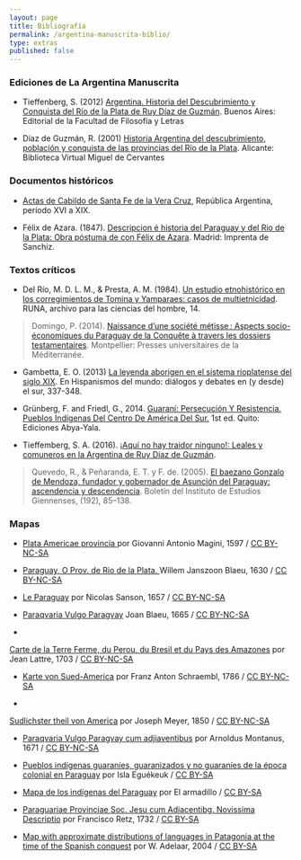 ```yaml
---
layout: page
title: Bibliografía
permalink: /argentina-manuscrita-biblio/
type: extras
published: false
---
```


<!-- <embed width="800" height="800" src="https://api.zotero.org/groups/1669951/items?format=bib&style=apa"> -->

### Ediciones de La Argentina Manuscrita

* Tieffenberg, S. (2012) [Argentina. Historia del Descubrimiento y Conquista del Río de la Plata de Ruy Díaz de Guzmán](http://publicaciones.filo.uba.ar/sites/publicaciones.filo.uba.ar/files/Argentina.%20Historia%20del%20Descubrimiento%20y%20Conquista%20del%20R%C3%ADo%20de%20la%20Plata%20de%20Ruy%20D%C3%ADaz%20de%20Guzm%C3%A1n_interactivo.pdf). Buenos Aires: Editorial de la Facultad de Filosofía y Letras 

* Díaz de Guzmán, R. (2001) [Historia Argentina del descubrimiento, población y conquista de las provincias del Río de la Plata](http://www.cervantesvirtual.com/obra-visor/historia-argentina-del-descubrimiento-poblacion-y-conquista-de-las-provincias-del-rio-de-la-plata--0/html/). Alicante: Biblioteca Virtual Miguel de Cervantes

### Documentos históricos

* [Actas de Cabildo de Santa Fe de la Vera Cruz](https://www.santafe.gob.ar/actascabildo/), República Argentina, período XVI a XIX.

* Félix de Azara. (1847). [Descripcion é historia del Paraguay y del Rio de la Plata: Obra póstuma de con Félix de Azara](http://archive.org/details/descripcionhist03azargoog). Madrid: Imprenta de Sanchiz.


### Textos críticos

* Del Río, M. D. L. M., & Presta, A. M. (1984). [Un estudio etnohistórico en los corregimientos de Tomina y Yamparaes: casos de multietnicidad](http://revistascientificas.filo.uba.ar/index.php/runa/article/view/4442/3945). RUNA, archivo para las ciencias del hombre, 14.

> Domingo, P. (2014). [Naissance d’une société métisse : Aspects socio-économiques du Paraguay de la Conquête à travers les dossiers testamentaires](http://books.openedition.org/pulm/518). Montpellier: Presses universitaires de la Méditerranée.

* Gambetta, E. O. (2013) [La leyenda aborigen en el sistema rioplatense del siglo XIX](http://www.uba.ar/aihbuenosaires2013/actas/seccion6/La%20leyenda%20aborigen%20en%20el%20sistema%20rioplatense%20del%20siglo%20XIX_ORTIZ%20GAMBETTA,%20Eugenia/La%20leyenda%20aborigen_ORTIZ%20GAMBETTA,%20Eugenia.pdf). En Hispanismos del mundo: diálogos y debates en (y desde) el sur, 337-348.

* Grünberg, F. and Friedl, G., 2014. [Guaraní: Persecución Y Resistencia. Pueblos Indígenas Del Centro De América Del Sur.](http://guarani.roguata.com/sites/default/files/text/file/uid110/grunberg-guarani2014.pdf) 1st ed. Quito: Ediciones Abya-Yala.

* Tieffemberg, S. A. (2016). [¡Aquí no hay traidor ninguno!: Leales y comuneros en la Argentina de Ruy Díaz de Guzmán](https://ri.conicet.gov.ar/handle/11336/90944).

> Quevedo, R., & Peñaranda, E. T. y F. de. (2005). [El baezano Gonzalo de Mendoza, fundador y gobernador de Asunción del Paraguay: ascendencia y descendencia](https://dialnet.unirioja.es/servlet/articulo?codigo=1983914). Boletín del Instituto de Estudios Giennenses, (192), 85–138.


<!-- > ::: ARGENTINA HISTÓRICA - la historia argentina ::: (n.d.). Retrieved July 23, 2019, from http://www.argentinahistorica.com.ar/intro_libros.php?tema=6&doc=65&cap=164

> 8cap5.pdf. (n.d.). Retrieved from http://biblioteca.clacso.edu.ar/clacso/otros/20120131110518/8cap5.pdf

> 570.pdf. (n.d.). Retrieved from https://dh2017.adho.org/abstracts/570/570.pdf

> 831.pdf. (n.d.). Retrieved from http://eventosacademicos.filo.uba.ar/index.php/CIL/VI-2014/paper/viewFile/2024/831

> 61536854.pdf. (n.d.). Retrieved from https://core.ac.uk/download/pdf/61536854.pdf

> 71032724.pdf. (n.d.). Retrieved from https://core.ac.uk/download/pdf/71032724.pdf

> 106000525.pdf. (n.d.). Retrieved from http://www.bibvirtual.ucb.edu.bo/etnias/digital/106000525.pdf

> Almirante, J. (1869). Diccionario militar;etimológico, histórico, tecnológico, con dos vocabularios francés y aleman,. Madrid,. Retrieved from http://hdl.handle.net/2027/chi.085097278

> analesdelabibli00arggoog.pdf. (n.d.). Retrieved from https://ia802707.us.archive.org/10/items/analesdelabibli00arggoog/analesdelabibli00arggoog.pdf

> Andrés Lamas, V. F. L. (1871). Revista del Rio de la plata: Periódico mensual de historia y literatura de América. Mayo. Retrieved from http://archive.org/details/revistadelriode10gutigoog

> Andrés Lamas, V. F. L. (1877). Revista del Rio de la plata: Periódico mensual de historia y literatura de América. Mayo. Retrieved from http://archive.org/details/revistadelriode06gutigoog

> Angelis, P. D. (1836). Coleccion de obras y documentos relativos á la historia antigua y moderna de las provincias del Rio de La Plata. Impr. del Estado.

> arquivo3270_1.pdf. (n.d.). Retrieved from http://repositorio.ufpe.br/bitstream/handle/123456789/7010/arquivo3270_1.pdf?sequence=1

> ATÍPICOS EN LA LITERATURA LATINOAMERICANA. (n.d.). Retrieved August 8, 2019, from http://www.robertexto.com/archivo19/atipicos_evocad.htm

> atlas-per_tarma_jauja-1750.pdf. (n.d.). Retrieved from https://www.hgis-indias.net/downloads/mapas/Jurisdiccion/atlas-per_tarma_jauja-1750.pdf

> Azara, F. de. (2014). Descripción e historia de Paraguay. Linkgua digital.

> Biblioteca Digital CCE: El Ecuador en la América Prehispánica, V1. (n.d.). Retrieved August 30, 2019, from http://repositorio.casadelacultura.gob.ec/handle/34000/1199

> Biblioteca Nacional - Vista completa del registro. (n.d.). Retrieved June 5, 2019, from https://catalogo.bn.gov.ar/F/VM6D4JYTBV7P8UL4U9AEJDDTET8L6A4UR5G3FCH6T6H8J2MLUQ-07762?func=full-set-set&set_number=028771&set_entry=000003&format=999

> Brackenridge, H. M. (Henry M., & United States. Commission to Investigate the Spanish Provinces of South America. (1820). Voyage to Buenos Ayres, performed in the years 1817 and 1818, by order of the American government. London, Sir R. Phillips and co. Retrieved from http://archive.org/details/voyagetobuenosa00bracgoog

> Cartografía ilustrada de América del Sur, Blog Cátedra de Historia y Patrimonio Naval. (n.d.). Retrieved April 10, 2019, from https://blogcatedranaval.com/2017/09/26/cartografia-ilustrada-de-america-del-sur

> Centro de Estudios Hispanoamericanos. (n.d.). Retrieved July 23, 2019, from http://www.santafe-conicet.gov.ar/cehsf/america_11/02-aleman_adelantado.html

> Chronography’s Geography: To Organize Geographic References – Traveler’s Lab. (n.d.). Retrieved January 18, 2018, from http://travelerslab.research.wesleyan.edu/2017/09/26/chronographys-geography-to-organize-geographic-references/

> Chronography’s Geography: To Organize Geographic References – Traveler’s Lab. (n.d.). Retrieved January 18, 2018, from http://travelerslab.research.wesleyan.edu/2017/09/26/chronographys-geography-to-organize-geographic-references/

> Colección de documentos inéditos papa la historia de España. (1842). Madrid Impr. de J. Perales y Martínez [etc.]. Retrieved from http://archive.org/details/coleccindedocu28madruoft

> Descripción de la villa de Potosí y de los partidos sujetos a su intendencia / por Juan del Pino Manrique, gobernador de aquella provincia - Biblioteca Virtual Miguel de Cervantes. (n.d.). Retrieved July 29, 2019, from http://www.cervantesvirtual.com/obra-visor/descripcion-de-la-villa-de-potosi-y-de-los-partidos-sujetos-a-su-intendencia--0/html/ff8732ae-82b1-11df-acc7-002185ce6064_2.html#I_1_

> Descripción e historia del Paraguay y del Río de la Plata / Félix de Azara - Biblioteca Virtual Miguel de Cervantes. (n.d.). Retrieved July 23, 2019, from http://www.cervantesvirtual.com/obra-visor/descripcion-e-historia-del-paraguay-y-del-rio-de-la-plata--0/html/ff6cca86-82b1-11df-acc7-002185ce6064_6.html

> Digital Classicist: wip wip2015-02li. (n.d.). Retrieved January 18, 2018, from http://www.digitalclassicist.org/wip/wip2015-02li.html

> documentosparala09buenuoft.pdf. (n.d.). Retrieved from https://ia800907.us.archive.org/8/items/documentosparala09buenuoft/documentosparala09buenuoft.pdf

> Ediciones Colihue - La Argentina manuscrita - Horacio González - 978-987-684-284-6. (n.d.). Retrieved January 16, 2019, from https://www.colihue.com.ar/fichaLibro?bookId=31632

> Elisalde, R., Acri, M. A., Duarte, D., Duarte, D., Universidad de Buenos Aires, & Cátedra: Problemas de Historia Americana. (2013). Historia de la educación popular: experiencias hegemónicas y contrahegemónicas en Latinoamérica (1870-1940).

> En torno al modelo comunal mercantil El caso de Mizque (Cochabamba) en el siglo XVII on JSTOR. (n.d.). Retrieved August 30, 2019, from https://www.jstor.org/stable/27801835?seq=1#page_scan_tab_contents

> Ensayo de la historia civil del Paraguay, Buenos Aires y Tucuman. (n.d.), 348.

> Falkner, T., & Combe, W. (1774). A description of Patagonia, and the adjoining parts of South America : containing an account of the soil, produce, animals, vales, mountains, rivers, lakes, &c. of those countries; the religion, government, policy, customs, dress, arms, and language of the Indian inhabitants; and some particulars relating to Falkland’s Islands. Hereford : Printed by C. Pugh; [London] : and sold by T. Lewis, Russell-Street, London. Retrieved from http://archive.org/details/descriptionofpat01falk

> Federico González Suárez / [Estudios y selecciones de Carlos Manuel Larrea] - Biblioteca Virtual Miguel de Cervantes. (n.d.). Retrieved August 30, 2019, from http://www.cervantesvirtual.com/obra-visor/federico-gonzalez-suarez--0/html/0009753e-82b2-11df-acc7-002185ce6064_1.html/marca/1918

> Félix de Azara- Descripción e historia del Paraguay y del Río de la Plata / Félix de Azara - Biblioteca Virtual Miguel de Cervantes. (n.d.). Retrieved January 21, 2019, from http://www.cervantesvirtual.com/obra-visor/descripcion-e-historia-del-paraguay-y-del-rio-de-la-plata--0/html/

> Fracker, G. (1826). A voyage to South America, with an account of a shipwreck in the river La Plata, in the year 1817. Boston, Printed by Ingraham and Hewes. Retrieved from http://archive.org/details/voyagetosouthame00frac

> geografafsicaye00schugoog.pdf. (n.d.). Retrieved from https://ia800203.us.archive.org/18/items/geografafsicaye00schugoog/geografafsicaye00schugoog.pdf

> Green, Aldo Gastón - Los indios Guaycurúes. Un aporte para su estudio.doc. (n.d.).

> Historia comparada de las literaturas Argentina y Brasileña: De la colonia a la organización nacional. (2016). Eduvim.

> Historia de la conquista del Paraguay, Río de la Plata y Tucumán. (n.d.). Retrieved July 26, 2019, from http://bdh-rd.bne.es/viewer.vm?id=0000043795&page=1

> Historia del pueblo Chiriguano - El sureste entre la conquista inca y la invasión chiriguano (1986) - Institut français d’études andines. (n.d.). Retrieved August 30, 2019, from https://books.openedition.org/ifea/5334?lang=es

> Historia del Tribunal de la Inquisición de Lima : 1569-1820. Tomo I / José Toribio Medina; prólogo de Marcel Bataillon - Biblioteca Virtual Miguel de Cervantes. (n.d.). Retrieved July 30, 2019, from http://www.cervantesvirtual.com/obra-visor/historia-del-tribunal-de-la-inquisicion-de-lima-1569-1820-tomo-i/html/ff23c14c-82b1-11df-acc7-002185ce6064.html

> Jaber, L. (n.d.). Primeras imágenes del Río de la Plata_HISTORIA CRITICA DE LA LITERATURA ARGENTINA 2014.pdf. Historia Crítica de La Literatura Argentina. Vol. 1 &quot;Una Patria Literaria&quot; Retrieved from https://www.academia.edu/37972292/Primeras_im%C3%A1genes_del_R%C3%ADo_de_la_Plata_HISTORIA_CRITICA_DE_LA_LITERATURA_ARGENTINA_2014.pdf

> Karaí Yamandú señor de las islas - Historia de Latinoamérica. (n.d.). Retrieved July 23, 2019, from http://historiadelatinoamerica.com/karai-yamandu-senor-de-las-islas/

> La invención del desierto chaqueño. Una aproximación a las formas de apropiación simbólica de los territorios del Chaco en los tiempos de formación y consolidación del Estado nación Argentino. (n.d.). Retrieved January 21, 2019, from http://www.ub.edu/geocrit/sn-38.htm

> Lisi, F. L. (2008). El Tercer Concilio de Lima y su significación en la aculturación de las poblaciones indígenas de la América del Sur. Guaraguao, 12(28), 71–74. Retrieved from https://www.jstor.org/stable/25596636

> Lizondo Borda, M., & Tucuman, A. R. (Province) C. provincial del P. centenario de la independencia argentina. (1916). Tucuman al traves de la historia; el Tucuman de los poetas. Compilación hecha por orden de la Comisión provincial del 1er Centenario de la Independencia Argentina, 1816 - 9 de julio - 1916. Tucuman Imp. Prebisch & Violetto. Retrieved from http://archive.org/details/tucumanaltravesd00lizo

> Lobo, M., Riudavets y Tudury, P., & Boucarut, A. (1868). Manual de la navegacion del Rio de La Plata y de sus principales afluentes, con instrucciones para la recalada y derrotas de ida y vuelta á Europa, segun los documentos mas fidedignos, nacionales y extranjeros, por los señores Lobo y Riudavets. Madrid, Estab. tip. de T. Fortanet. Retrieved from http://archive.org/details/manualdelanaveg00boucgoog

> Los viajeros ingleses - Memoria Chilena. (n.d.). Retrieved August 8, 2019, from http://www.memoriachilena.gob.cl/602/w3-article-619.html

> LVN6CNDQQ7JR659JB6BLHRDK1QXRCT.pdf. (n.d.). Retrieved from https://catalogo.bn.gov.ar/exlibris1/apache_media/LVN6CNDQQ7JR659JB6BLHRDK1QXRCT.pdf

> MacCann, W. (1853). Two thousand miles’ ride through the Argentine provinces: being an account of the natural products of the country, and habits of the people; with a historical retrospect of the Rio de la Plata, Monte Video, and Corrientes. London : Smith, Elder & Co.; [etc., etc.]. Retrieved from http://archive.org/details/twothousandmiles02macc

> Manrique, J. del P. (1836). Descripcion de la villa de Potosi y de los partidos sugetos a su intendencia. Imprenta del Estado.

> manualdelanaveg00boucgoog.pdf. (n.d.). Retrieved from https://ia800904.us.archive.org/24/items/manualdelanaveg00boucgoog/manualdelanaveg00boucgoog.pdf

> MC0012619.pdf. (n.d.). Retrieved from http://www.memoriachilena.gob.cl/archivos2/pdfs/MC0012619.pdf

> Medina, J. T. (n.d.). Historia del Tribunal de la Inquisición de Lima (1569-1820), 413.

> Memoria de los Hermanos que nos precedieron_web.pdf. (n.d.). Retrieved from http://ofm.org.ar/wp-content/uploads/Memoria%20de%20los%20Hermanos%20que%20nos%20precedieron_web.pdf

> MENDOZA Y MANRIQUE LARA ELVIRA DE - artehistoria.com. (n.d.). Retrieved August 7, 2019, from https://www.artehistoria.com/es/personaje/mendoza-y-manrique-lara-elvira-de

> Mínguez, V. (2000). Del libro de emblemas a la ciudad simbólica: actas del III Simposio Internacional de Emblemática Hispánica. Universitat Jaume I. Retrieved from https://books.google.com.ar/books?id=c6FoS5ReazYC

> monarquia_barriera.pdf. (n.d.). Retrieved from http://historiapolitica.com/datos/biblioteca/monarquia_barriera.pdf

> Paraguay_-_O_Prov_de_Rio_de_la_Plata_-_cum_regionibus_adiacentibus_Tvcvman_et_Sta._Cruz_de_la_Sierra_-_ca_1600.jpg (Imagen JPEG, 1661 × 1306 pixels) - Escala (45%). (n.d.). Retrieved January 21, 2019, from https://upload.wikimedia.org/wikipedia/commons/9/93/Paraguay_-_O_Prov_de_Rio_de_la_Plata_-_cum_regionibus_adiacentibus_Tvcvman_et_Sta._Cruz_de_la_Sierra_-_ca_1600.jpg

> PAYRO CAPITAN VERGARA LIBRO 1 CAPITULO 1.pdf. (n.d.). Retrieved from http://www.idesetautres.be/upload/PAYRO%20CAPITAN%20VERGARA%20LIBRO%201%20CAPITULO%201.pdf

> PAYRO CAPITAN VERGARA LIBRO 2 CAPITULO 2.pdf. (n.d.). Retrieved from http://www.idesetautres.be/upload/PAYRO%20CAPITAN%20VERGARA%20LIBRO%202%20CAPITULO%202.pdf

> Poder otorgado a Martín de Orué para actuar como procurador de la Provincia. - Sección Historia. (n.d.). Retrieved July 23, 2019, from http://historia.anasnc.senatics.gov.py/index.php/poder-otorgado-martin-de-orue-para-actuar-como-procurador-de-la-provincia;isad?sf_culture=pt

> Professor, S. B. (n.d.). De diarios, mapas e inventarios, 21.

> Pueblos indígenas (1534-1554). (n.d.). Retrieved August 29, 2017, from http://indigenas.bioetica.org/base/base-a5.htm

> referencias historia argentina del descubrimeinto ruy diaz de guzman.docx. (n.d.).

> relacion_viaje_al_rio_plata.pdf. (n.d.). Retrieved from https://www.folkloretradiciones.com.ar/literatura/relacion_viaje_al_rio_plata.pdf

> Revista del Río de la Plata : periódico mensual de Historia y Literatura de América. Tomo VI, 1873 - Biblioteca Virtual Miguel de Cervantes. (n.d.). Retrieved July 29, 2019, from http://www.cervantesvirtual.com/obra-visor/revista-del-rio-de-la-plata-periodico-mensual-de-historia-y-literatura-de-america--15/html/

> Revista LUTHOR. (n.d.). Retrieved January 18, 2018, from http://www.revistaluthor.com.ar/spip.php?article144

> revistadelriode07gutigoog.pdf. (n.d.). Retrieved from https://ia800703.us.archive.org/15/items/revistadelriode07gutigoog/revistadelriode07gutigoog.pdf

> Río, M. E., & Achával, L. (1904). Geografía de la provincia de Córdoba. Buenos Aires, Compañía sud-americana de billetes de banco. Retrieved from http://archive.org/details/geografadelapro02archgoog

> Saignes Thierry - Entre barbaron y cristianos .....pdf. (n.d.). Retrieved from http://anuarioiehs.unicen.edu.ar/Files/1989/001%20-%20Saignes%20Thierry%20-%20Entre%20barbaron%20y%20cristianos%20.....pdf

> Seminar: Pelagios and Recogito: an annotation platform for joining a linked data world - H-Digital-History - H-Net. (n.d.). Retrieved January 18, 2018, from https://networks.h-net.org/node/3276/discussions/72018/seminar-pelagios-and-recogito-annotation-platform-joining-linked

> Simon, R., Barker, E., Isaksen, L., & CaÑamares, P. D. S. (2017). Linked Data Annotation Without the Pointy Brackets: Introducing Recogito 2. Journal of Map & Geography Libraries, 13(1), 111–132. https://doi.org/10.1080/15420353.2017.1307303

> Simon_et_al.pdf. (n.d.). Retrieved from http://oro.open.ac.uk/43613/1/Simon_et_al.pdf

> The Project Gutenberg eBook of Del Plata Al Niágara , by Paul Groussac. (n.d.). Retrieved July 26, 2019, from https://ia802805.us.archive.org/8/items/delplataalniagar49376gut/49376-h/49376-h.htm

> The Project Gutenberg eBook of Fundacion De La Ciudad De Buenos-Aires, by D. Juan de Garay. (n.d.). Retrieved July 23, 2019, from http://www.gutenberg.org/files/18157/18157-h/18157-h.htm#DISCURSO_PRELIMINAR_A_LA_FUNDACION_DE_BUENOS_AIRES

> Toribianos, I. e. (2017, October 30). OBISPOS PARTICIPANTES EN EL TERCER CONCILIO LIMENSE. SEMBLANZAS - Instituto de Estudios Toribianos. Retrieved July 30, 2019, from http://ietoribianos.blogspot.com/2017/10/obispos-participantes-en-el-tercer.html

> Toro, J. C. (2018). El viaje femenino a América (1493-1600). In X Congreso virtual sobre Historia de las Mujeres, 2018, págs. 119-154 (pp. 119–154). Archivo Histórico Diocesano de Jaén. Retrieved from https://dialnet.unirioja.es/servlet/articulo?codigo=6859751

> Turning Geographic References into Maps with Recogito: Part 1(of 2) – Traveler’s Lab. (n.d.). Retrieved January 18, 2018, from http://travelerslab.research.wesleyan.edu/2017/12/15/turning-geographic-references-into-maps-with-recogito-part-1of-2/

> Un estudio etnohistórico en los corregimientos de Tomina y Yamparaes: casos de multietnicidad - de las Mercedes Del Río - RUNA, archivo para las ciencias del hombre. (n.d.). Retrieved August 30, 2019, from http://revistascientificas.filo.uba.ar/index.php/runa/article/view/4442/3945

> (N.d.-a). Retrieved from https://blogcatedranaval.com/2017/09/26/cartografia-ilustrada-de-america-del-sur/

> (N.d.-b). Retrieved September 20, 2017, from http://publicaciones.filo.uba.ar/sites/publicaciones.filo.uba.ar/files/Historia%20de%20la%20educacio%CC%81n%20popular_interactivo_0.pdf
 -->
### Mapas

* <a href="https://www.davidrumsey.com/luna/servlet/detail/RUMSEY~8~1~296120~90067607:Plata-Americae-provincia?sort=Pub_List_No_InitialSort%2CPub_Date%2CPub_List_No%2CSeries_No&qvq=q:rio%20de%20la%20plata;sort:Pub_List_No_InitialSort%2CPub_Date%2CPub_List_No%2CSeries_No;lc:RUMSEY~8~1&mi=8&trs=46" title="via David Rumsay">Plata Americae provincia </a> por Giovanni Antonio Magini, 1597 / <a href="https://creativecommons.org/licenses/by-nc-sa/3.0/">CC BY-NC-SA</a>

* <a href="https://www.davidrumsey.com/luna/servlet/detail/RUMSEY~8~1~286001~90058519:Paraguay|-O-Prov--de-Rio-de-la-Plat?sort=Pub_List_No_InitialSort%2CPub_Date%2CPub_List_No%2CSeries_No" title="via David Rumsay">Paraguay, O Prov. de Rio de la Plata. </a> Willem Janszoon Blaeu, 1630 / <a href="https://creativecommons.org/licenses/by-nc-sa/3.0/">CC BY-NC-SA</a>

* <a href="https://www.davidrumsey.com/luna/servlet/detail/RUMSEY~8~1~295231~90066318:Le-Paraguay?sort=Pub_List_No_InitialSort%2CPub_Date%2CPub_List_No%2CSeries_No#" title="via David Rumsay">Le Paraguay</a> por Nicolas Sanson, 1657 / <a href="https://creativecommons.org/licenses/by-nc-sa/3.0/">CC BY-NC-SA</a>

* <a href="https://www.davidrumsey.com/luna/servlet/detail/RUMSEY~8~1~282896~90054401:Paraqvaria-Vulgo-Paragvay?sort=Pub_List_No_InitialSort%2CPub_Date%2CPub_List_No%2CSeries_No#" title="via David Rumsay">Paraqvaria Vulgo Paragvay</a> Joan Blaeu, 1665 / <a href="https://creativecommons.org/licenses/by-nc-sa/3.0/">CC BY-NC-SA</a>

* <a href="https://www.davidrumsey.com/luna/servlet/detail/RUMSEY~8~1~289873~90061169:Carte-de-la-Terre-Ferme,-du-Perou,-?sort=pub_list_no_initialsort%2Cpub_date%2Cpub_list_no%2Cseries_no" title="via David Rumsay">
Carte de la Terre Ferme, du Perou, du Bresil et du Pays des Amazones</a> por Jean Lattre, 1703 / <a href="https://creativecommons.org/licenses/by-nc-sa/3.0/">CC BY-NC-SA</a>

* <a href="https://www.davidrumsey.com/luna/servlet/detail/RUMSEY~8~1~303868~90074457:25--Karte-von-Sued-America--central?sort=Pub_List_No_InitialSort%2CPub_Date%2CPub_List_No%2CSeries_No" title="via David Rumsay">Karte von Sued-America</a> por Franz Anton Schraembl, 1786 / <a href="https://creativecommons.org/licenses/by-nc-sa/3.0/">CC BY-NC-SA</a>

* <a href="https://www.davidrumsey.com/luna/servlet/detail/RUMSEY~8~1~305111~90075536:Sudlichster-theil-von-America-1850?sort=Pub_List_No_InitialSort%2CPub_Date%2CPub_List_No%2CSeries_No" title="via David Rumsay">
Sudlichster theil von America</a> por Joseph Meyer, 1850 / <a href="https://creativecommons.org/licenses/by-nc-sa/3.0/">CC BY-NC-SA</a>

* <a href="https://gallica.bnf.fr/ark:/12148/btv1b2300008w/f122.item.zoom" title="Source gallica.bnf.fr / BnF">Paraqvaria Vulgo Paragvay cum adjiaventibus</a> por Arnoldus Montanus, 1671 / <a href="https://creativecommons.org/licenses/by-nc-sa/3.0">CC BY-NC-SA</a>

* <a href="https://commons.wikimedia.org/wiki/File:Guatat%C3%A1.png" title="via Wikimedia Commons">Pueblos indígenas guaraníes, guaranizados y no guaraníes de la época colonial en Paraguay</a> por Isla Eguékeuk / <a href="https://creativecommons.org/licenses/by-sa/4.0">CC BY-SA</a>

* <a href="https://commons.wikimedia.org/wiki/File:Mapa_de_los_Indigenas_del_Paraguay.png" title="via Wikimedia Commons">Mapa de los indígenas del Paraguay</a> por El armadillo / <a href="https://creativecommons.org/licenses/by-sa/4.0">CC BY-SA</a>

* <a href="https://upload.wikimedia.org/wikipedia/commons/0/08/A_Current_Description_of_the_Province_of_the_Society_of_Jesus_in_Paraguay_with_Neighboring_Areas_WDL2581.png" title="via Wikimedia Commons">Paraguariae Provinciae Soc. Jesu cum Adiacentibg. Novissima Descriptio</a> por Francisco Retz, 1732 / <a href="https://creativecommons.org/licenses/by-sa/4.0">CC BY-SA</a>

* <a href="url" title="via Wikimedia Commons">Map with approximate distributions of languages in Patagonia at the time of the Spanish conquest</a> por W. Adelaar, 2004 / <a href="https://creativecommons.org/licenses/by-sa/4.0">CC BY-SA</a>

<!-- <a href="url" title="via fuente">Titulo</a> por autor / <a href="https://creativecommons.org/licenses/by-sa/4.0">CC BY-SA</a>
 -->